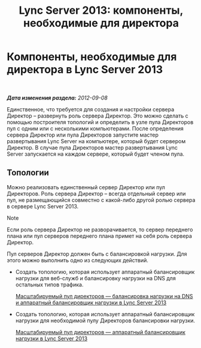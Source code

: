 ﻿---
title: 'Lync Server 2013: компоненты, необходимые для директора'
TOCTitle: Компоненты, необходимые для директора
ms:assetid: 15c7c8d4-b93f-4386-b2d1-d76dab8f801e
ms:mtpsurl: https://technet.microsoft.com/ru-ru/library/Gg398228(v=OCS.15)
ms:contentKeyID: 49309050
ms.date: 05/19/2016
mtps_version: v=OCS.15
ms.translationtype: HT
---

# Компоненты, необходимые для директора в Lync Server 2013

 

_**Дата изменения раздела:** 2012-09-08_

Единственное, что требуется для создания и настройки сервера Директор – развернуть роль сервера Директор. Это можно сделать с помощью построителя топологий и определить в узле пула Директоров пул с одним или с несколькими компьютерами. После определения сервера Директор или пула Директоров запустите мастер развертывания Lync Server на компьютере, который будет сервером Директор. В случае пула Директоров мастер развертывания Lync Server запускается на каждом сервере, который будет членом пула.

## Топологии

Можно реализовать единственный сервер Директор или пул Директоров. Роль сервера Директор – всегда отдельный сервер или пул, не размещающийся совместно с какой-либо другой ролью сервера в сервере Lync Server 2013.

> [!note]  
> Если роль сервера Директор не разворачивается, то сервер переднего плана или пул серверов переднего плана примет на себя роль сервера Директор.

Пул серверов Директор должен быть с балансировкой нагрузки. Для этого можно выполнить одно из следующих действий.

  - Создать топологию, которая использует аппаратный балансировщик нагрузки для веб-служб и балансировку нагрузки на DNS для остальных типов трафика.
    
    [Масштабируемый пул директоров — балансировка нагрузки на DNS и аппаратный балансировщик нагрузки в Lync Server 2013](lync-server-2013-scaled-director-pool-dns-load-balancing-and-hardware-load-balancer.md)

  - Создать топологию, которая использует аппаратный балансировщик нагрузки для необходимой пулу Директоров балансировки нагрузки.
    
    [Масштабируемый пул директоров — аппаратный балансировщик нагрузки в Lync Server 2013](lync-server-2013-scaled-director-pool-hardware-load-balancer.md)

